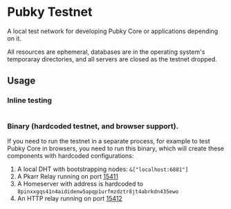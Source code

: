 # Pubky Testnet

A local test network for developing Pubky Core or applications depending on it.

All resources are ephemeral, databases are in the operating system's temporaray directories, and all servers are closed as the testnet dropped.

## Usage

### Inline testing

```rust


```

### Binary (hardcoded testnet, and browser support).

If you need to run the testnet in a separate process, for example to test Pubky Core in browsers, you need to run this binary, which will create these components with hardcoded configurations:

1. A local DHT with bootstrapping nodes: `&["localhost:6881"]`
3. A Pkarr Relay running on port [15411](pubky_common::constants::testnet_ports::PKARR_RELAY)
2. A Homeserver with address is hardcoded to `8pinxxgqs41n4aididenw5apqp1urfmzdztr8jt4abrkdn435ewo`
4. An HTTP relay running on port [15412](pubky_common::constants::testnet_ports::HTTP_RELAY)
